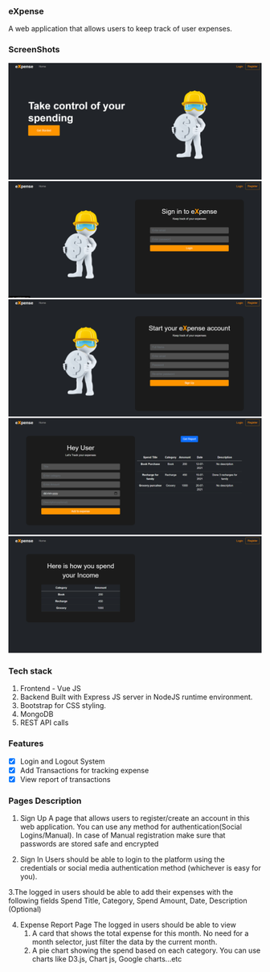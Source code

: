 ### eXpense
A web application that allows users to keep track of user expenses.

### ScreenShots

![1](screenshots/Mask%20Group-3.jpg)
![2](screenshots/Mask%20Group-1.jpg)
![3](screenshots/Mask%20Group-2.jpg)
![4](screenshots/Mask%20Group.jpg)
![5](screenshots/Mask%20Group-4.jpg)

### Tech stack
1.	Frontend - Vue JS 
2.	Backend Built with Express JS server in NodeJS runtime environment.
3.	Bootstrap for CSS styling.
4.	MongoDB
5.	REST API calls 



### Features
 - [x] Login and Logout System
 - [x] Add Transactions for tracking expense
 - [x] View report of transactions

### Pages Description
 1.	Sign Up
    A page that allows users to register/create an account in this web application. You can use any method for authentication(Social Logins/Manual). In case of Manual registration     make sure that passwords are stored safe and encrypted

 2.	Sign In
    Users should be able to login to the platform using the credentials or social media authentication method (whichever is easy for you).
    
 3.The logged in users should be able to add their expenses with the following fields
     Spend Title, Category, Spend Amount, Date, Description (Optional)
    
 4.	Expense Report Page
     The logged in users should be able to view
       1.	A card that shows the total expense for this month. No need for a month selector, just filter the data by the current month.
       2.	A pie chart showing the spend based on each category. You can use charts like D3.js, Chart js, Google charts...etc

